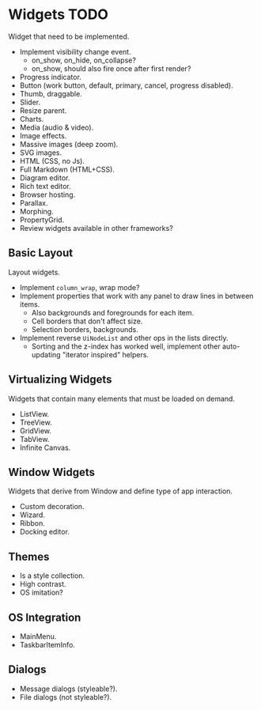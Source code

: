 # Widgets TODO

Widget that need to be implemented.

* Implement visibility change event.
  - on_show, on_hide, on_collapse?
  - on_show, should also fire once after first render?
* Progress indicator.
* Button (work button, default, primary, cancel, progress disabled).
* Thumb, draggable.
* Slider.
* Resize parent.
* Charts.
* Media (audio & video).
* Image effects.
* Massive images (deep zoom).
* SVG images.
* HTML (CSS, no Js).
* Full Markdown (HTML+CSS).
* Diagram editor.
* Rich text editor.
* Browser hosting.
* Parallax.
* Morphing.
* PropertyGrid.
* Review widgets available in other frameworks?

## Basic Layout

Layout widgets.

* Implement `column_wrap`, wrap mode?
* Implement properties that work with any panel to draw lines in between items.
  - Also backgrounds and foregrounds for each item.
  - Cell borders that don't affect size.
  - Selection borders, backgrounds.
* Implement reverse `UiNodeList` and other ops in the lists directly.
  - Sorting and the z-index has worked well, implement other auto-updating "iterator inspired" helpers.

## Virtualizing Widgets

Widgets that contain many elements that must be loaded on demand.

* ListView.
* TreeView.
* GridView.
* TabView.
* Infinite Canvas.

## Window Widgets

Widgets that derive from Window and define type of app interaction.

* Custom decoration.
* Wizard.
* Ribbon.
* Docking editor.

## Themes

* Is a style collection.
* High contrast.
* OS imitation?

## OS Integration

* MainMenu.
* TaskbarItemInfo.

## Dialogs

* Message dialogs (styleable?).
* File dialogs (not styleable?).

